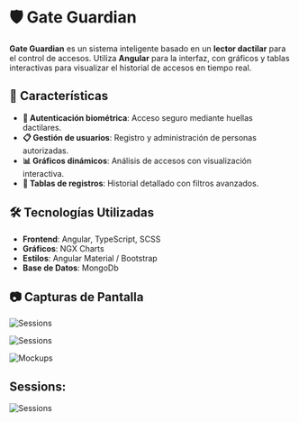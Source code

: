 # 🛡️ Gate Guardian

**Gate Guardian** es un sistema inteligente basado en un **lector dactilar** para el control de accesos. Utiliza **Angular** para la interfaz, con gráficos y tablas interactivas para visualizar el historial de accesos en tiempo real.

## 🚀 Características
- **🔐 Autenticación biométrica**: Acceso seguro mediante huellas dactilares.
- **📋 Gestión de usuarios**: Registro y administración de personas autorizadas.
- **📊 Gráficos dinámicos**: Análisis de accesos con visualización interactiva.
- **📜 Tablas de registros**: Historial detallado con filtros avanzados.


## 🛠️ Tecnologías Utilizadas
- **Frontend**: Angular, TypeScript, SCSS
- **Gráficos**: NGX Charts
- **Estilos**: Angular Material / Bootstrap
- **Base de Datos**: MongoDb



## 📷 Capturas de Pantalla

![Sessions](assets/login.png)



![Sessions](assets/registro.png)



![Mockups](assets/dashboard.png)




## Sessions:
![Sessions](images/sessions.png)